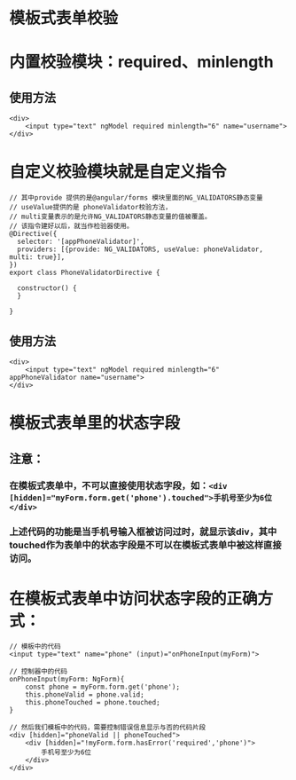 # 模板式表单校验
# 内置校验模块：required、minlength
## 使用方法
```
<div>
	<input type="text" ngModel required minlength="6" name="username">
</div>
```
# 自定义校验模块就是自定义指令
```
// 其中provide 提供的是@angular/forms 模块里面的NG_VALIDATORS静态变量
// useValue提供的是 phoneValidator校验方法，
// multi变量表示的是允许NG_VALIDATORS静态变量的值被覆盖。
// 该指令建好以后，就当作检验器使用。
@Directive({
  selector: '[appPhoneValidator]',
  providers: [{provide: NG_VALIDATORS, useValue: phoneValidator, multi: true}],
})
export class PhoneValidatorDirective {

  constructor() {
  }

}
```
## 使用方法
```
<div>
	<input type="text" ngModel required minlength="6" appPhoneValidator name="username">
</div>
```
# 模板式表单里的状态字段
## 注意：
### 在模板式表单中，不可以直接使用状态字段，如：`<div [hidden]="myForm.form.get('phone').touched">手机号至少为6位</div>`
### 上述代码的功能是当手机号输入框被访问过时，就显示该div，其中touched作为表单中的状态字段是不可以在模板式表单中被这样直接访问。
# 在模板式表单中访问状态字段的正确方式：
```
// 模板中的代码
<input type="text" name="phone" (input)="onPhoneInput(myForm)">

// 控制器中的代码
onPhoneInput(myForm: NgForm){
	const phone = myForm.form.get('phone');
	this.phoneValid = phone.valid;
	this.phoneTouched = phone.touched;
}

// 然后我们模板中的代码，需要控制错误信息显示与否的代码片段
<div [hidden]="phoneValid || phoneTouched">
	<div [hidden]="!myForm.form.hasError('required','phone')">
		手机号至少为6位
	</div>
</div>
```